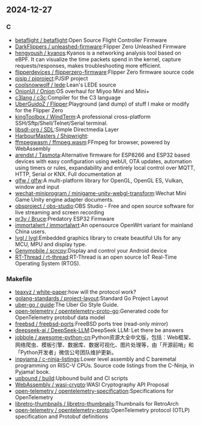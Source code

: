 ## 2024-12-27

### C

* [betaflight / betaflight](https://github.com/betaflight/betaflight):Open Source Flight Controller Firmware
* [DarkFlippers / unleashed-firmware](https://github.com/DarkFlippers/unleashed-firmware):Flipper Zero Unleashed Firmware
* [hengyoush / kyanos](https://github.com/hengyoush/kyanos):Kyanos is a networking analysis tool based on eBPF. It can visualize the time packets spend in the kernel, capture requests/responses, makes troubleshooting more efficient.
* [flipperdevices / flipperzero-firmware](https://github.com/flipperdevices/flipperzero-firmware):Flipper Zero firmware source code
* [pjsip / pjproject](https://github.com/pjsip/pjproject):PJSIP project
* [coolsnowwolf / lede](https://github.com/coolsnowwolf/lede):Lean's LEDE source
* [OnionUI / Onion](https://github.com/OnionUI/Onion):OS overhaul for Miyoo Mini and Mini+
* [c3lang / c3c](https://github.com/c3lang/c3c):Compiler for the C3 language
* [UberGuidoZ / Flipper](https://github.com/UberGuidoZ/Flipper):Playground (and dump) of stuff I make or modify for the Flipper Zero
* [kingToolbox / WindTerm](https://github.com/kingToolbox/WindTerm):A professional cross-platform SSH/Sftp/Shell/Telnet/Serial terminal.
* [libsdl-org / SDL](https://github.com/libsdl-org/SDL):Simple Directmedia Layer
* [HarbourMasters / Shipwright](https://github.com/HarbourMasters/Shipwright):
* [ffmpegwasm / ffmpeg.wasm](https://github.com/ffmpegwasm/ffmpeg.wasm):FFmpeg for browser, powered by WebAssembly
* [arendst / Tasmota](https://github.com/arendst/Tasmota):Alternative firmware for ESP8266 and ESP32 based devices with easy configuration using webUI, OTA updates, automation using timers or rules, expandability and entirely local control over MQTT, HTTP, Serial or KNX. Full documentation at
* [glfw / glfw](https://github.com/glfw/glfw):A multi-platform library for OpenGL, OpenGL ES, Vulkan, window and input
* [wechat-miniprogram / minigame-unity-webgl-transform](https://github.com/wechat-miniprogram/minigame-unity-webgl-transform):Wechat Mini Game Unity engine adapter documents.
* [obsproject / obs-studio](https://github.com/obsproject/obs-studio):OBS Studio - Free and open source software for live streaming and screen recording
* [pr3y / Bruce](https://github.com/pr3y/Bruce):Predatory ESP32 Firmware
* [immortalwrt / immortalwrt](https://github.com/immortalwrt/immortalwrt):An opensource OpenWrt variant for mainland China users.
* [lvgl / lvgl](https://github.com/lvgl/lvgl):Embedded graphics library to create beautiful UIs for any MCU, MPU and display type.
* [Genymobile / scrcpy](https://github.com/Genymobile/scrcpy):Display and control your Android device
* [RT-Thread / rt-thread](https://github.com/RT-Thread/rt-thread):RT-Thread is an open source IoT Real-Time Operating System (RTOS).

### Makefile

* [teaxyz / white-paper](https://github.com/teaxyz/white-paper):how will the protocol work?
* [golang-standards / project-layout](https://github.com/golang-standards/project-layout):Standard Go Project Layout
* [uber-go / guide](https://github.com/uber-go/guide):The Uber Go Style Guide.
* [open-telemetry / opentelemetry-proto-go](https://github.com/open-telemetry/opentelemetry-proto-go):Generated code for OpenTelemetry protobuf data model
* [freebsd / freebsd-ports](https://github.com/freebsd/freebsd-ports):FreeBSD ports tree (read-only mirror)
* [deepseek-ai / DeepSeek-LLM](https://github.com/deepseek-ai/DeepSeek-LLM):DeepSeek LLM: Let there be answers
* [jobbole / awesome-python-cn](https://github.com/jobbole/awesome-python-cn):Python资源大全中文版，包括：Web框架、网络爬虫、模板引擎、数据库、数据可视化、图片处理等，由「开源前哨」和「Python开发者」微信公号团队维护更新。
* [inpyjama / c-ninja-listings](https://github.com/inpyjama/c-ninja-listings):Lower level assembly and C baremetal programming on RISC-V CPUs. Source code listings from the C-Ninja, in Pyjama! book.
* [upbound / build](https://github.com/upbound/build):Upbound build and CI scripts
* [WebAssembly / wasi-crypto](https://github.com/WebAssembly/wasi-crypto):WASI Cryptography API Proposal
* [open-telemetry / opentelemetry-specification](https://github.com/open-telemetry/opentelemetry-specification):Specifications for OpenTelemetry
* [libretro-thumbnails / libretro-thumbnails](https://github.com/libretro-thumbnails/libretro-thumbnails):Thumbnails for RetroArch
* [open-telemetry / opentelemetry-proto](https://github.com/open-telemetry/opentelemetry-proto):OpenTelemetry protocol (OTLP) specification and Protobuf definitions
